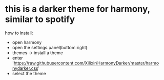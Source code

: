 # this is a darker theme for harmony, similar to spotify

how to install:

- open harmony
- open the settings panel(bottom right)
- themes -> install a theme
- enter 'https://raw.githubusercontent.com/Xilixir/HarmonyDarker/master/harmonydarker.css'
- select the theme
